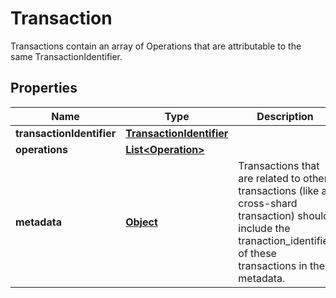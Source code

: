 

# Transaction

Transactions contain an array of Operations that are attributable to the same TransactionIdentifier.
## Properties

Name | Type | Description | Notes
------------ | ------------- | ------------- | -------------
**transactionIdentifier** | [**TransactionIdentifier**](TransactionIdentifier.md) |  | 
**operations** | [**List&lt;Operation&gt;**](Operation.md) |  | 
**metadata** | [**Object**](.md) | Transactions that are related to other transactions (like a cross-shard transaction) should include the tranaction_identifier of these transactions in the metadata. |  [optional]



